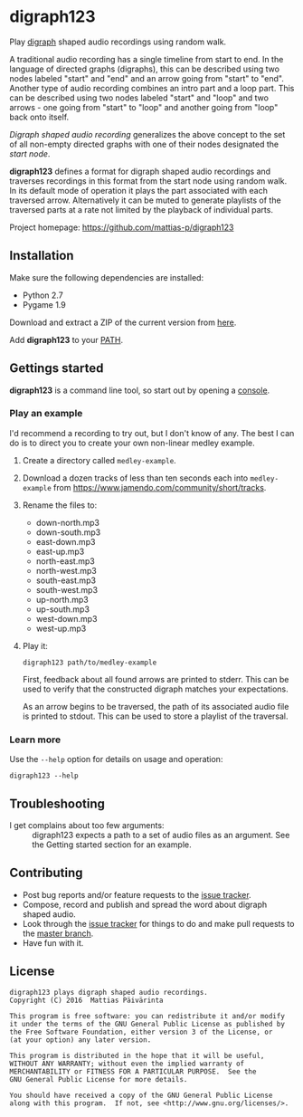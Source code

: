 digraph123
==========

Play [digraph](https://en.wikipedia.org/wiki/Directed_graph) shaped audio
recordings using random walk.

A traditional audio recording has a single timeline from start to end. In the
language of directed graphs (digraphs), this can be described using two nodes
labeled "start" and "end" and an arrow going from "start" to "end". Another type
of audio recording combines an intro part and a loop part. This can be described
using two nodes labeled "start" and "loop" and two arrows - one going from
"start" to "loop" and another going from "loop" back onto itself.

*Digraph shaped audio recording* generalizes the above concept to the set of all
non-empty directed graphs with one of their nodes designated the *start node*.

**digraph123** defines a format for digraph shaped audio recordings and
traverses recordings in this format from the start node using random walk. In
its default mode of operation it plays the part associated with each traversed
arrow. Alternatively it can be muted to generate playlists of the traversed
parts at a rate not limited by the playback of individual parts.

Project homepage: https://github.com/mattias-p/digraph123


Installation
------------

Make sure the following dependencies are installed:
 * Python 2.7
 * Pygame 1.9

Download and extract a ZIP of the current version from [here](https://github.com/mattias-p/digraph123).

Add **digraph123** to your [PATH](https://en.wikipedia.org/wiki/PATH_%28variable%29).


Gettings started
----------------

**digraph123** is a command line tool, so start out by opening a [console](https://en.wikipedia.org/wiki/Command-line_interface).


### Play an example

I'd recommend a recording to try out, but I don't know of any. The best I can do
is to direct you to create your own non-linear medley example.

 1. Create a directory called `medley-example`.

 2. Download a dozen tracks of less than ten seconds each into `medley-example`
    from https://www.jamendo.com/community/short/tracks.

 3. Rename the files to:
    * down-north.mp3
    * down-south.mp3
    * east-down.mp3
    * east-up.mp3
    * north-east.mp3
    * north-west.mp3
    * south-east.mp3
    * south-west.mp3
    * up-north.mp3
    * up-south.mp3
    * west-down.mp3
    * west-up.mp3

 4. Play it:

        digraph123 path/to/medley-example

    First, feedback about all found arrows are printed to stderr. This can be
    used to verify that the constructed digraph matches your expectations.

    As an arrow begins to be traversed, the path of its associated audio file is
    printed to stdout. This can be used to store a playlist of the traversal.


### Learn more

Use the `--help` option for details on usage and operation:

    digraph123 --help


Troubleshooting
---------------

<dl>
  <dt>I get complains about too few arguments:</dt>
  <dd>digraph123 expects a path to a set of audio files as an argument. See the
  Getting started section for an example.</dd>
</dl>


Contributing
------------

 * Post bug reports and/or feature requests to the [issue tracker](https://github.com/mattias-p/digraph123/issues).
 * Compose, record and publish and spread the word about digraph shaped audio.
 * Look through the [issue tracker](https://github.com/mattias-p/digraph123/issues)
   for things to do and make pull requests to the [master branch](https://github.com/mattias-p/digraph123/tree/master).
 * Have fun with it.


License
-------
```
digraph123 plays digraph shaped audio recordings.
Copyright (C) 2016  Mattias Päivärinta

This program is free software: you can redistribute it and/or modify
it under the terms of the GNU General Public License as published by
the Free Software Foundation, either version 3 of the License, or
(at your option) any later version.

This program is distributed in the hope that it will be useful,
WITHOUT ANY WARRANTY; without even the implied warranty of
MERCHANTABILITY or FITNESS FOR A PARTICULAR PURPOSE.  See the
GNU General Public License for more details.

You should have received a copy of the GNU General Public License
along with this program.  If not, see <http://www.gnu.org/licenses/>.
```
